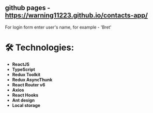 ## github pages - https://warning11223.github.io/contacts-app/
For login form enter user's name, for example - 'Bret'

# 🛠 Technologies:

- **ReactJS**
- **TypeScript**
- **Redux Toolkit**
- **Redux AsyncThunk**
- **React Router v6**
- **Axios**
- **React Hooks**
- **Ant design**
- **Local storage**
